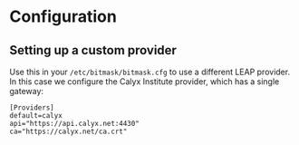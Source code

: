 Configuration
=============

Setting up a custom provider
----------------------------

Use this in your `/etc/bitmask/bitmask.cfg` to use a different LEAP provider.
In this case we configure the Calyx Institute provider, which has a single
gateway:

```
[Providers]
default=calyx
api="https://api.calyx.net:4430"
ca="https://calyx.net/ca.crt"
```


